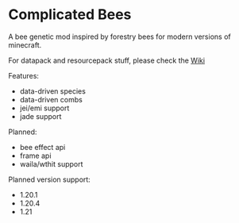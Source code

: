 # Complicated Bees
A bee genetic mod inspired by forestry bees for modern versions of minecraft.

For datapack and resourcepack stuff, please check the [Wiki](https://github.com/ACCBDD/complicated_bees/wiki)

Features:
* data-driven species 
* data-driven combs
* jei/emi support
* jade support

Planned:
* bee effect api
* frame api
* waila/wthit support

Planned version support:
* 1.20.1
* 1.20.4
* 1.21
